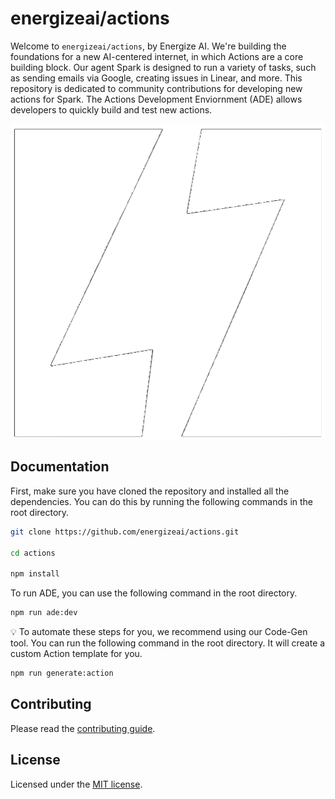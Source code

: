 # energizeai/actions

Welcome to `energizeai/actions`, by Energize AI. We're building the foundations for a new AI-centered internet, in which Actions are a core building block. Our agent Spark is designed to run a variety of tasks, such as sending emails via Google, creating issues in Linear, and more. This repository is dedicated to community contributions for developing new actions for Spark. The Actions Development Enviornment (ADE) allows developers to quickly build and test new actions.

![hero](apps/ade/public/logos/energize-white-square.png)

## Documentation

First, make sure you have cloned the repository and installed all the dependencies. You can do this by running the following commands in the root directory.

```bash
git clone https://github.com/energizeai/actions.git

cd actions

npm install
```

To run ADE, you can use the following command in the root directory.

```bash
npm run ade:dev
```

💡 To automate these steps for you, we recommend using our Code-Gen tool. You can run the following command in the root directory. It will create a custom Action template for you.

```bash
npm run generate:action
```

## Contributing

Please read the [contributing guide](/CONTRIBUTING.md).

## License

Licensed under the [MIT license](/LICENSE).
